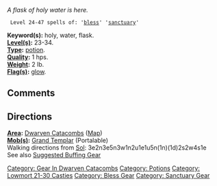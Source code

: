 *A flask of holy water is here.*

` Level 24-47 spells of: '`[`bless`](Bless.md "wikilink")`' '`[`sanctuary`](Sanctuary.md "wikilink")`'`

**Keyword(s):** holy, water, flask.  
**[Level(s)](Object_Level.md "wikilink"):** 23-34.  
**[Type](:Category:_Object_Types.md "wikilink"):**
[potion](:Category:_Potions.md "wikilink").  
**[Quality](Object_Quality.md "wikilink"):** 1 hps.  
**[Weight](Object_Weight.md "wikilink"):** 2 lb.  
**[Flag(s)](:Category:_Object_Flags.md "wikilink"):**
[glow](Glow_Flag.md "wikilink").  

## Comments

## Directions

**[Area](:Category:_Areas.md "wikilink"):** [Dwarven
Catacombs](:Category:_Dwarven_Catacombs.md "wikilink")
([Map](Dwarven_Catacombs_Map.md "wikilink"))  
**[Mob(s)](:Category:_Mobs.md "wikilink"):** [Grand
Templar](Grand_Templar "wikilink") (Portalable)  
Walking directions from [Sol](Sol "wikilink"):
3e2n3e5n3w1n2u1e1u5n(1n)(1d)2s2w4s1e  
See also [Suggested Buffing
Gear](Suggested_Spellcasting_Gear#Suggested_Buffing_Gear.md "wikilink")

[Category: Gear In Dwarven
Catacombs](Category:_Gear_In_Dwarven_Catacombs "wikilink") [Category:
Potions](Category:_Potions "wikilink") [Category: Lowmort 21-30
Casties](Category:_Lowmort_21-30_Casties "wikilink") [Category: Bless
Gear](Category:_Bless_Gear "wikilink") [Category: Sanctuary
Gear](Category:_Sanctuary_Gear "wikilink")
